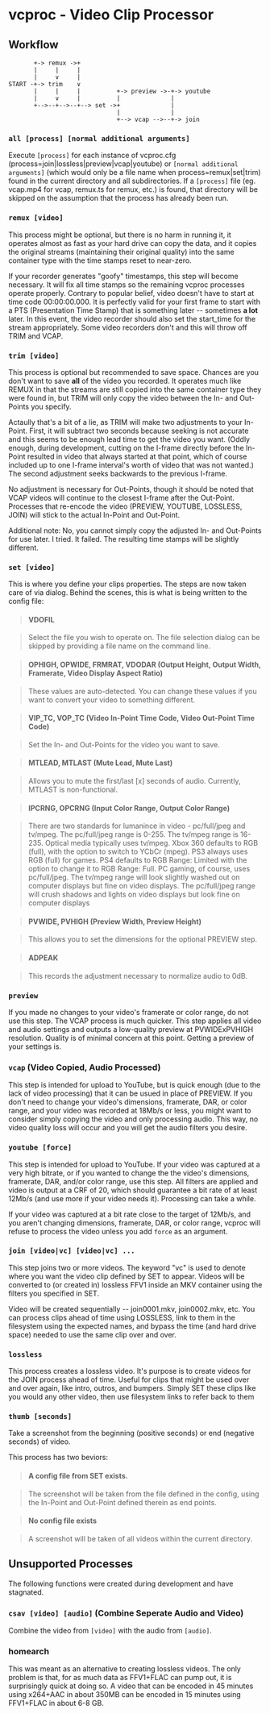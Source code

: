 vcproc - Video Clip Processor
=============================

Workflow
--------

           +-> remux ->+
           |     |     |
           |     ∨     |
    START -+-> trim    ∨
           |     |     |          +-> preview ->-+-> youtube
           |     ∨     |          |              |
           +-->--+-->--+--> set ->+              | 
                                  |              |
                                  +--> vcap -->--+-> join

### `all [process] [normal additional arguments]`

Execute `[process]` for each instance of vcproc.cfg (process=join|lossless|preview|vcap|youtube) or `[normal additional arguments]` (which would only be a file name when process=remux|set|trim) found in the current directory and all subdirectories.  If a `[process]` file (eg. vcap.mp4 for vcap, remux.ts for remux, etc.) is found, that directory will be skipped on the assumption that the process has already been run.

### `remux [video]`

This process might be optional, but there is no harm in running it, it operates almost as fast as your hard drive can copy the data, and it copies the original streams (maintaining their original quality) into the same container type with the time stamps reset to near-zero.

If your recorder generates "goofy" timestamps, this step will become necessary.  It will fix all time stamps so the remaining vcproc processes operate properly.  Contrary to popular belief, video doesn't have to start at time code 00:00:00.000.  It is perfectly valid for your first frame to start with a PTS (Presentation Time Stamp) that is something later -- sometimes **a lot** later.  In this event, the video recorder should also set the start_time for the stream appropriately.   Some video recorders don't and this will throw off TRIM and VCAP.

### `trim [video]`

This process is optional but recommended to save space.  Chances are you don't want to save **all** of the video you recorded.  It operates much like REMUX in that the streams are still copied into the same container type they were found in, but TRIM will only copy the video between the In- and Out-Points you specify.

Actaully that's a bit of a lie, as TRIM will make two adjustments to your In-Point.  First, it will subtract two seconds because seeking is not accurate and this seems to be enough lead time to get the video you want.  (Oddly enough, during development, cutting on the I-frame directly before the In-Point resulted in video that always started at that point, which of course included up to one I-frame interval's worth of video that was not wanted.)  The second adjustment seeks backwards to the previous I-frame.

No adjustment is necessary for Out-Points, though it should be noted that VCAP videos will continue to the closest I-frame after the Out-Point.  Processes that re-encode the video (PREVIEW, YOUTUBE, LOSSLESS, JOIN) will stick to the actual In-Point and Out-Point.

Additional note: No, you cannot simply copy the adjusted In- and Out-Points for use later.  I tried.  It failed.  The resulting time stamps will be slightly different.

### `set [video]`

This is where you define your clips properties.  The steps are now taken care of via dialog.  Behind the scenes, this is what is being written to the config file:

> #### VDOFIL

> Select the file you wish to operate on.  The file selection dialog can be skipped by providing a file name on the command line.

> #### OPHIGH, OPWIDE, FRMRAT, VDODAR (Output Height, Output Width, Framerate, Video Display Aspect Ratio)

> These values are auto-detected.  You can change these values if you want to convert your video to something different.

> #### VIP_TC, VOP_TC (Video In-Point Time Code, Video Out-Point Time Code)

> Set the In- and Out-Points for the video you want to save.

> #### MTLEAD, MTLAST (Mute Lead, Mute Last)

> Allows you to mute the first/last [x] seconds of audio.  Currently, MTLAST is non-functional.

> #### IPCRNG, OPCRNG (Input Color Range, Output Color Range)

> There are two standards for lumanince in video - pc/full/jpeg and tv/mpeg.  The pc/full/jpeg range is 0-255.  The tv/mpeg range is 16-235.  Optical media typically uses tv/mpeg.  Xbox 360 defaults to RGB (full), with the option to switch to YCbCr (mpeg).  PS3 always uses RGB (full) for games.  PS4 defaults to RGB Range: Limited with the option to change it to RGB Range: Full.  PC gaming, of course, uses pc/full/jpeg.  The tv/mpeg range will look slightly washed out on computer displays but fine on video displays.  The pc/full/jpeg range will crush shadows and lights on video displays but look fine on computer displays 

> #### PVWIDE, PVHIGH (Preview Width, Preview Height)

> This allows you to set the dimensions for the optional PREVIEW step.

> #### ADPEAK

> This records the adjustment necessary to normalize audio to 0dB.

### `preview`

If you made no changes to your video's framerate or color range, do not use this step.  The VCAP process is much quicker.  This step applies all video and audio settings and outputs a low-quality preview at PVWIDExPVHIGH resolution.  Quality is of minimal concern at this point.  Getting a preview of your settings is.

### `vcap` (Video Copied, Audio Processed)

This step is intended for upload to YouTube, but is quick enough (due to the lack of video processing) that it can be usued in place of PREVIEW.  If you don't need to change your video's dimensions, framerate, DAR, or color range, and your video was recorded at 18Mb/s or less, you might want to consider simply copying the video and only processing audio.  This way, no video quality loss will occur and you will get the audio filters you desire.

### `youtube [force]`

This step is intended for upload to YouTube.  If your video was captured at a very high bitrate, or if you wanted to change the the video's dimensions, framerate, DAR, and/or color range, use this step.  All filters are applied and video is output at a CRF of 20, which should guarantee a bit rate of at least 12Mb/s (and use more if your video needs it).  Processing can take a while.

If your video was captured at a bit rate close to the target of 12Mb/s, and you aren't changing dimensions, framerate, DAR, or color range, vcproc will refuse to process the video unless you add `force` as an argument.

### `join [video|vc] [video|vc] ...`

This step joins two or more videos.  The keyword "vc" is used to denote where you want the video clip defined by SET to appear.  Videos will be converted to (or created in) lossless FFV1 inside an MKV container using the filters you specified in SET.

Video will be created sequentially -- join0001.mkv, join0002.mkv, etc.  You can process clips ahead of time using LOSSLESS, link to them in the filesystem using the expected names, and bypass the time (and hard drive space) needed to use the same clip over and over.

### `lossless`

This process creates a lossless video.  It's purpose is to create videos for the JOIN process ahead of time.  Useful for clips that might be used over and over again, like intro, outros, and bumpers.  Simply SET these clips like you would any other video, then use filesystem links to refer back to them

### `thumb [seconds]`

Take a screenshot from the beginning (positive seconds) or end (negative seconds) of video.

This process has two beviors:

> #### A config file from SET exists.

> The screenshot will be taken from the file defined in the config, using the In-Point and Out-Point defined therein as end points.

> #### No config file exists

> A screenshot will be taken of all videos within the current directory.

Unsupported Processes
---------------------

The following functions were created during development and have stagnated.

### `csav [video] [audio]` (Combine Seperate Audio and Video)

Combine the video from `[video]` with the audio from `[audio]`.

### homearch

This was meant as an alternative to creating lossless videos.  The only problem is that, for as much data as FFV1+FLAC can pump out, it is surprisingly quick at doing so.  A video that can be encoded in 45 minutes using x264+AAC in about 350MB can be encoded in 15 minutes using FFV1+FLAC in about 6-8 GB.

